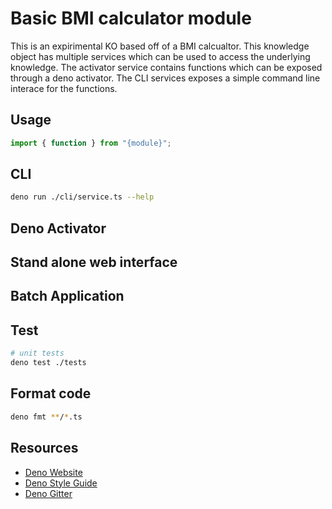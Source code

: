 # Basic BMI calculator module
This is an expirimental KO based off of a BMI calcualtor. This knowledge object has multiple services which can be used to access the underlying knowledge. The activator service contains functions which can be exposed through a deno activator. The CLI services exposes a simple command line interace for the functions. 

## Usage
```typescript
import { function } from "{module}";
```

## CLI
```bash
deno run ./cli/service.ts --help
```
## Deno Activator

## Stand alone web interface

## Batch Application
## Test
```bash
# unit tests
deno test ./tests
```

## Format code

```bash
deno fmt **/*.ts
```

## Resources

- [Deno Website](https://deno.land)
- [Deno Style Guide](https://deno.land/std/style_guide.md)
- [Deno Gitter](https://gitter.im/denolife/Lobby)